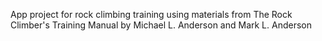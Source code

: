 App project for rock climbing training using materials from The Rock Climber's Training Manual by Michael L. Anderson and Mark L. Anderson